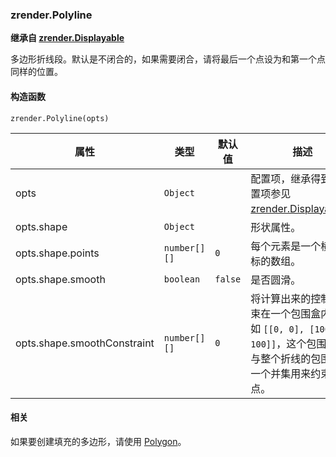---
---

### zrender.Polyline

**继承自 [zrender.Displayable](#zrenderdisplayable)**

多边形折线段。默认是不闭合的，如果需要闭合，请将最后一个点设为和第一个点同样的位置。

#### 构造函数

`zrender.Polyline(opts)`

|属性|类型|默认值|描述|
|---|---|---|---|
|opts|`Object`||配置项，继承得到的配置项参见 [zrender.Displayable](#zrenderdisplayable)。|
|opts.shape|`Object`||形状属性。|
|opts.shape.points|`number[][]`|`0`|每个元素是一个横纵坐标的数组。|
|opts.shape.smooth|`boolean`|`false`|是否圆滑。|
|opts.shape.smoothConstraint|`number[][]`|`0`|将计算出来的控制点约束在一个包围盒内。比如 `[[0, 0], [100, 100]]`，这个包围盒会与整个折线的包围盒做一个并集用来约束控制点。|

#### 相关

如果要创建填充的多边形，请使用 [Polygon](#zrenderpolygon)。
